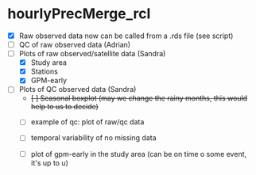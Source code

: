 # hourlyPrecMerge_rcl

- [X] Raw observed data now can be called from a .rds file (see script)
- [ ] QC of raw observed data (Adrian)
- [ ] Plots of raw observed/satellite data (Sandra)
    - [X] Study area
    - [X] Stations
    - [X] GPM-early

- [ ] Plots of QC observed data (Sandra)
    - ~~[ ] Seasonal boxplot (may we change the rainy months, this would help to us to decide)~~
    - [ ] example of qc: plot of raw/qc data 
    - [ ] temporal variability of no missing data
    - [ ] plot of gpm-early in the study area (can be on time o some event, it's up to u)

